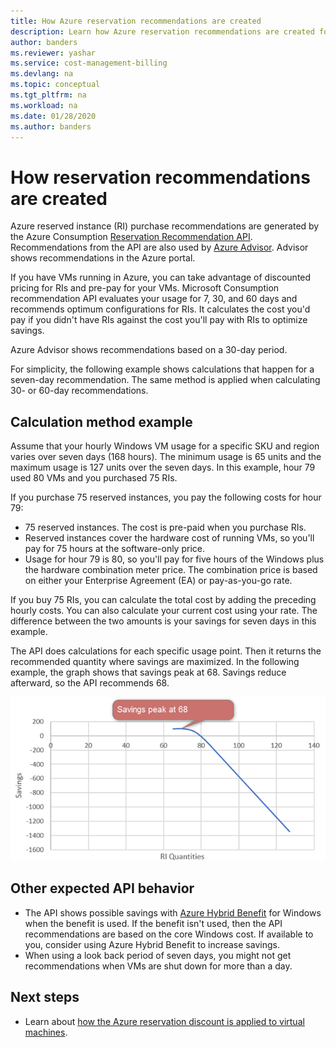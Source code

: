 ```yaml
---
title: How Azure reservation recommendations are created
description: Learn how Azure reservation recommendations are created for virtual machines.
author: banders
ms.reviewer: yashar
ms.service: cost-management-billing
ms.devlang: na
ms.topic: conceptual
ms.tgt_pltfrm: na
ms.workload: na
ms.date: 01/28/2020
ms.author: banders
---
```


# How reservation recommendations are created

Azure reserved instance (RI) purchase recommendations are generated by the Azure Consumption [Reservation Recommendation API](/rest/api/consumption/reservationrecommendations). Recommendations from the API are also used by [Azure Advisor](../..//advisor/advisor-cost-recommendations.md#buy-reserved-virtual-machine-instances-to-save-money-over-pay-as-you-go-costs). Advisor shows recommendations in the Azure portal.

If you have VMs running in Azure, you can take advantage of discounted pricing for RIs and pre-pay for your VMs. Microsoft Consumption recommendation API evaluates your usage for 7, 30, and 60 days and recommends optimum configurations for RIs. It calculates the cost you'd pay if you didn't have RIs against the cost you'll pay with RIs to optimize savings.

Azure Advisor shows recommendations based on a 30-day period.

For simplicity, the following example shows calculations that happen for a seven-day recommendation. The same method is applied when calculating 30- or 60-day recommendations.

## Calculation method example

Assume that your hourly Windows VM usage for a specific SKU and region varies over seven days (168 hours). The minimum usage is 65 units and the maximum usage is 127 units over the seven days. In this example, hour 79 used 80 VMs and you purchased 75 RIs.

If you purchase 75 reserved instances, you pay the following costs for hour 79:

- 75 reserved instances. The cost is pre-paid when you purchase RIs.
- Reserved instances cover the hardware cost of running VMs, so you'll pay for 75 hours at the software-only price.
- Usage for hour 79 is 80, so you'll pay for five hours of the Windows plus the hardware combination meter price. The combination price is based on either your Enterprise Agreement (EA) or pay-as-you-go rate.

If you buy 75 RIs, you can calculate the total cost by adding the preceding hourly costs. You can also calculate your current cost using your rate. The difference between the two amounts is your savings for seven days in this example.

The API does calculations for each specific usage point. Then it returns the recommended quantity where savings are maximized. In the following example, the graph shows that savings peak at 68. Savings reduce afterward, so the API recommends 68.

![Diagram showing peak savings](./media/reserved-instance-purchase-recommendations/peak-savings.png)

## Other expected API behavior

- The API shows possible savings with [Azure Hybrid Benefit](https://azure.microsoft.com/pricing/hybrid-benefit/) for Windows when the benefit is used. If the benefit isn't used, then the API recommendations are based on the core Windows cost. If available to you, consider using Azure Hybrid Benefit to increase savings.
- When using a look back period of seven days, you might not get recommendations when VMs are shut down for more than a day.

## Next steps
- Learn about [how the Azure reservation discount is applied to virtual machines](../manage/understand-vm-reservation-charges.md).

